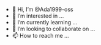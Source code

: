 - 👋 Hi, I’m @Ada1999-oss
- 👀 I’m interested in ...
- 🌱 I’m currently learning ...
- 💞️ I’m looking to collaborate on ...
- 📫 How to reach me ...

<!---
Ada1999-oss/Ada1999-oss is a ✨ special ✨ repository because its `README.md` (this file) appears on your GitHub profile.
You can click the Preview link to take a look at your changes.
--->
